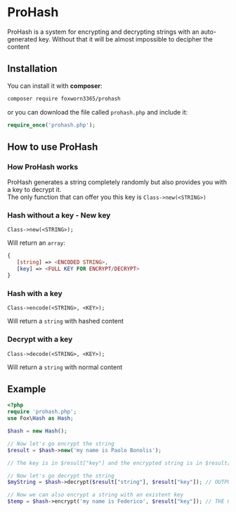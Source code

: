 # ProHash
ProHash is a system for encrypting and decrypting strings with an auto-generated key. Without that it will be almost impossible to decipher the content

## Installation
You can install it with **composer**:
```sh
composer require foxworn3365/prohash
```
or you can download the file called `prohash.php` and include it:
```php
require_once('prohash.php');
```

## How to use ProHash
### How ProHash works
ProHash generates a string completely randomly but also provides you with a key to decrypt it.<br>
The only function that can offer you this key is `Class->new(<STRING>)`

### Hash without a key - New key
```
Class->new(<STRING>);
```
Will return an `array`:
```php
{
   [string] => <ENCODED STRING>,
   [key] => <FULL KEY FOR ENCRYPT/DECRYPT>
}
```

### Hash with a key
```
Class->encode(<STRING>, <KEY>);
```
Will return a `string` with hashed content

### Decrypt with a key
```
Class->decode(<STRING>, <KEY>);
```
Will return a `string` with normal content

## Example
```php
<?php
require 'prohash.php';
use Fox\Hash as Hash;

$hash = new Hash();

// Now let's go encrypt the string
$result = $hash->new('my name is Paolo Bonolis');

// The key is in $result["key"] and the encrypted string is in $result["string"];

// Now let's go decrypt the string
$myString = $hash->decrypt($result["string"], $result["key"]); // OUTPUT: my name is Paolo Bonolis

// Now we can also encrypt a string with an existent key
$temp = $hash->encrypt('my name is Federico', $result["key"]); // THE OUTPUT WILL BE EQUAL TO $result["string"];
```
